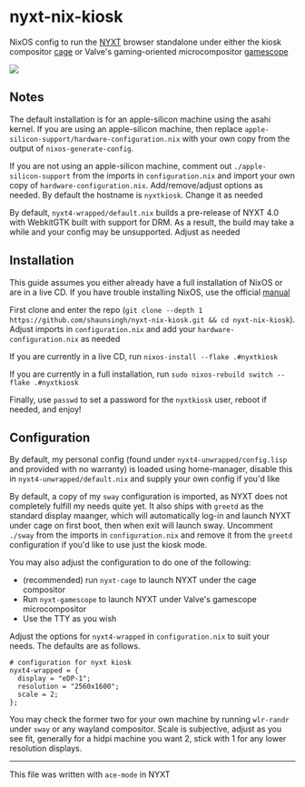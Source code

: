 # nyxt-nix-kiosk 

NixOS config to run the [NYXT](https://nyxt.atlas.engineer/) browser standalone under either the kiosk compositor [cage](https://github.com/cage-kiosk/cage) or Valve's gaming-oriented microcompositor [gamescope](https://github.com/ValveSoftware/gamescope)

<img src="assets/showcase.png">

## Notes

The default installation is for an apple-silicon machine using the asahi kernel. If you are using an apple-silicon machine, then replace `apple-silicon-support/hardware-configuration.nix` with your own copy from the output of `nixos-generate-config`.

If you are not using an apple-silicon machine, comment out `./apple-silicon-support` from the imports in `configuration.nix` and import your own copy of `hardware-configuration.nix`. Add/remove/adjust options as needed. By default the hostname is `nyxtkiosk`. Change it as needed

By default, `nyxt4-wrapped/default.nix` builds a pre-release of NYXT 4.0 with WebkitGTK built with support for DRM. As a result, the build may take a while and your config may be unsupported. Adjust as needed

## Installation

This guide assumes you either already have a full installation of NixOS or are in a live CD. If you have trouble installing NixOS, use the official [manual](https://nixos.org/manual/nixos/unstable/)

First clone and enter the repo (`git clone --depth 1 https://github.com/shaunsingh/nyxt-nix-kiosk.git && cd nyxt-nix-kiosk`). Adjust imports in `configuration.nix` and add your `hardware-configuration.nix` as needed

If you are currently in a live CD, run `nixos-install --flake .#nyxtkiosk`

If you are currently in a full installation, run `sudo nixos-rebuild switch --flake .#nyxtkiosk`

Finally, use `passwd` to set a password for the `nyxtkiosk` user, reboot if needed, and enjoy!

## Configuration

By default, my personal config (found under `nyxt4-unwrapped/config.lisp` and provided with no warranty) is loaded using home-manager, disable this in `nyxt4-unwrapped/default.nix` and supply your own config if you'd like

By default, a copy of my `sway` configuration is imported, as NYXT does not completely fulfill my needs quite yet. It also ships with `greetd` as the standard display maanger, which will automatically log-in and launch NYXT under cage on first boot, then when exit will launch sway. Uncomment `./sway` from the imports in `configuration.nix` and remove it from the `greetd` configuration if you'd like to use just the kiosk mode.

You may also adjust the configuration to do one of the following:

- (recommended) run `nyxt-cage` to launch NYXT under the cage compositor
- Run `nyxt-gamescope` to launch NYXT under Valve's gamescope microcompositor
- Use the TTY as you wish

Adjust the options for `nyxt4-wrapped` in `configuration.nix` to suit your needs. The defaults are as follows. 

```
# configuration for nyxt kiosk
nyxt4-wrapped = {
  display = "eDP-1";
  resolution = "2560x1600";
  scale = 2;
};
```

You may check the former two for your own machine by running `wlr-randr` under `sway` or any wayland compositor. Scale is subjective, adjust as you see fit, generally for a hidpi machine you want 2, stick with 1 for any lower resolution displays.

---

This file was written with `ace-mode` in NYXT
